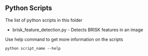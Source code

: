 ## Python Scripts

The list of python scripts in this folder
- brisk_feature_detection.py  -  Detects BRISK features in an image


Use help command to get more information on the scripts
```
python script_name --help
```